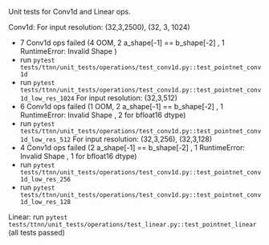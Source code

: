 Unit tests for Conv1d and Linear ops.

Conv1d:
For input resolution: (32,3,2500), (32, 3, 1024)
- 7 Conv1d ops failed (4 OOM, 2 a_shape[-1] == b_shape[-2] , 1 RuntimeError: Invalid Shape )
- run `pytest tests/ttnn/unit_tests/operations/test_conv1d.py::test_pointnet_conv1d`
- run `pytest tests/ttnn/unit_tests/operations/test_conv1d.py::test_pointnet_conv1d_low_res_1024`
For input resolution: (32,3,512)
- 6 Conv1d ops failed (1 OOM, 2 a_shape[-1] == b_shape[-2] , 1 RuntimeError: Invalid Shape , 2 for bfloat16 dtype)
- run `pytest tests/ttnn/unit_tests/operations/test_conv1d.py::test_pointnet_conv1d_low_res_512`
For input resolution: (32,3,256), (32,3,128)
- 4 Conv1d ops failed (2 a_shape[-1] == b_shape[-2] , 1 RuntimeError: Invalid Shape , 1 for bfloat16 dtype)
- run `pytest tests/ttnn/unit_tests/operations/test_conv1d.py::test_pointnet_conv1d_low_res_256`
- run `pytest tests/ttnn/unit_tests/operations/test_conv1d.py::test_pointnet_conv1d_low_res_128`

Linear:
run `pytest tests/ttnn/unit_tests/operations/test_linear.py::test_pointnet_linear` (all tests passed)
